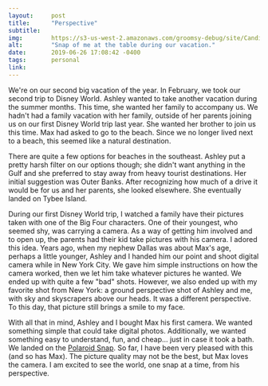 ```yaml
---
layout:     post
title:      "Perspective"
subtitle:   
img:        https://s3-us-west-2.amazonaws.com/groomsy-debug/site/CandidSnap.JPG
alt:        "Snap of me at the table during our vacation."
date:       2019-06-26 17:08:42 -0400
tags:       personal
link:       
---
```


We're on our second big vacation of the year. In February, we took our second trip to Disney World. Ashley wanted to take another vacation during the summer months. This time, she wanted her family to accompany us. We hadn't had a family vacation with her family, outside of her parents joining us on our first Disney World trip last year. She wanted her brother to join us this time. Max had asked to go to the beach. Since we no longer lived next to a beach, this seemed like a natural destination.

There are quite a few options for beaches in the southeast. Ashley put a pretty harsh filter on our options though; she didn't want anything in the Gulf and she preferred to stay away from heavy tourist destinations. Her initial suggestion was Outer Banks. After recognizing how much of a drive it would be for us and her parents, she looked elsewhere. She eventually landed on Tybee Island.

During our first Disney World trip, I watched a family have their pictures taken with one of the Big Four characters. One of their youngest, who seemed shy, was carrying a camera. As a way of getting him involved and to open up, the parents had their kid take pictures with his camera. I adored this idea. Years ago, when my nephew Dallas was about Max's age, perhaps a little younger, Ashley and I handed him our point and shoot digital camera while in New York City. We gave him simple instructions on how the camera worked, then we let him take whatever pictures he wanted. We ended up with quite a few "bad" shots. However, we also ended up with my favorite shot from New York: a ground perspective shot of Ashley and me, with sky and skyscrapers above our heads. It was a different perspective. To this day, that picture still brings a smile to my face.

With all that in mind, Ashley and I bought Max his first camera. We wanted something simple that could take digital photos. Additionally, we wanted something easy to understand, fun, and cheap… just in case it took a bath. We landed on the [Polaroid Snap](https://www.polaroid.com/snap-camera). So far, I have been very pleased with this (and so has Max). The picture quality may not be the best, but Max loves the camera. I am excited to see the world, one snap at a time, from his perspective.